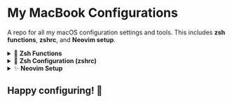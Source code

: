 # My MacBook Configurations  
A repo for all my macOS configuration settings and tools. This includes **zsh functions**, **zshrc**, and **Neovim setup**.

<details>
<summary>📁 <strong>Zsh Functions</strong></summary>
  
<br>Your custom zsh functions are located in:  
`~/.zsh/functions`

### ⚙️ Ensure Proper Permissions  
Make sure the functions are readable by running:  
```bash
chmod +r ~/.zsh/functions/*.zsh
```
### 📌 Important:
- All function files should have the .zsh extension. <br>
- in you `~/.zshrc` ensure that you have the following code:
```bash
# Source all custom functions
for func_file in ~/.zsh/functions/*.zsh; do
  source "$func_file"
done
```
</details>

<details>
<summary>🔧 <strong>Zsh Configuration (zshrc)</strong></summary>
  
<br>Your zsh configuration file should be in:
`~/.zshrc`
</details>

<details>
<summary>✨ <strong>Neovim Setup</strong></summary>
  
<br>Your Neovim configuration should be stored in:
`~/.config/nvim`
</details>

## Happy configuring! 🚀
